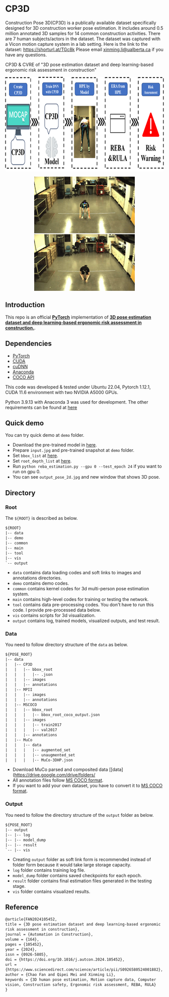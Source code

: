 # CP3D
Construction Pose 3D(CP3D) is a publically available dataset specifically designed for 3D construction worker pose estimation. It includes around 0.5 million annotated 3D samples for 14 common construction activities. There are 7 human subjects/actors in the dataset. The dataset was captured with a Vicon motion capture system in a lab setting. Here is the link to the dataset: https://shorturl.at/TGc8k
Please email xinming.li@ualberta.ca if you have any questions.


CP3D & CVRE of "3D pose estimation dataset and deep learning-based ergonomic risk assessment in construction"

<p align="center">
<img src="assets/method.png" width="800" height="300">
</p>

<p align="middle">
<img src="assets/output_pose_2d_1.jpg" width="320" height="180"> <img src="assets/2.png" width="320" height="180">
</p>

## Introduction

This repo is an official **[PyTorch](https://pytorch.org)** implementation of **[3D pose estimation dataset and deep learning-based ergonomic risk assessment in construction.](https://doi.org/10.1016/j.autcon.2024.105452)**.

## Dependencies
* [PyTorch](https://pytorch.org)
* [CUDA](https://developer.nvidia.com/cuda-downloads)
* [cuDNN](https://developer.nvidia.com/cudnn)
* [Anaconda](https://www.anaconda.com/download/)
* [COCO API](https://github.com/cocodataset/cocoapi)

This code was developed & tested under Ubuntu 22.04, Pytorch 1.12.1, CUDA 11.6 environment with two NVIDIA A5000 GPUs.

Python 3.9.13 with Anaconda 3 was used for development. The other requirements can be found at [here](requirements.yaml)

## Quick demo
You can try quick demo at `demo` folder. 
* Download the pre-trained model in [here](https://).
* Prepare `input.jpg` and pre-trained snapshot at `demo` folder.
* Set `bbox_list` at [here]().
* Set `root_depth_list` at [here]().
* Run `python reba_estimation.py --gpu 0 --test_epoch 24` if you want to run on gpu 0.
* You can see `output_pose_2d.jpg` and new window that shows 3D pose.

## Directory

### Root
The `${ROOT}` is described as below.
```
${ROOT}
|-- data
|-- demo
|-- common
|-- main
|-- tool
|-- vis
`-- output
```
* `data` contains data loading codes and soft links to images and annotations directories.
* `demo` contains demo codes.
* `common` contains kernel codes for 3d multi-person pose estimation system.
* `main` contains high-level codes for training or testing the network.
* `tool` contains data pre-processing codes. You don't have to run this code. I provide pre-processed data below.
* `vis` contains scripts for 3d visualization.
* `output` contains log, trained models, visualized outputs, and test result.

### Data
You need to follow directory structure of the `data` as below.
```
${POSE_ROOT}
|-- data
|   |-- CP3D
|   |   |-- bbox_root
|   |   |   |-- .json
|   |   |-- images
|   |   |-- annotations
|   |-- MPII
|   |   |-- images
|   |   |-- annotations
|   |-- MSCOCO
|   |   |-- bbox_root
|   |   |   |-- bbox_root_coco_output.json
|   |   |-- images
|   |   |   |-- train2017
|   |   |   |-- val2017
|   |   |-- annotations
|   |-- MuCo
|   |   |-- data
|   |   |   |-- augmented_set
|   |   |   |-- unaugmented_set
|   |   |   |-- MuCo-3DHP.json
```
* Download MuCo parsed and composited data [[data](https://drive.google.com/drive/folders/
* All annotation files follow [MS COCO format](http://cocodataset.org/#format-data).
* If you want to add your own dataset, you have to convert it to [MS COCO format](http://cocodataset.org/#format-data).

### Output
You need to follow the directory structure of the `output` folder as below.
```
${POSE_ROOT}
|-- output
|-- |-- log
|-- |-- model_dump
|-- |-- result
`-- |-- vis
```
* Creating `output` folder as soft link form is recommended instead of folder form because it would take large storage capacity.
* `log` folder contains training log file.
* `model_dump` folder contains saved checkpoints for each epoch.
* `result` folder contains final estimation files generated in the testing stage.
* `vis` folder contains visualized results.

## Reference
```
@article{FAN2024105452,
title = {3D pose estimation dataset and deep learning-based ergonomic risk assessment in construction},
journal = {Automation in Construction},
volume = {164},
pages = {105452},
year = {2024},
issn = {0926-5805},
doi = {https://doi.org/10.1016/j.autcon.2024.105452},
url = {https://www.sciencedirect.com/science/article/pii/S0926580524001882},
author = {Chao Fan and Qipei Mei and Xinming Li},
keywords = {3D human pose estimation, Motion capture data, Computer vision, Construction safety, Ergonomic risk assessment, REBA, RULA}
}
```
